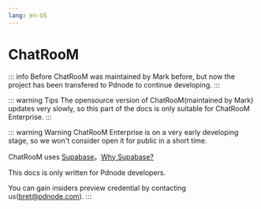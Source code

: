 ```yaml
---
lang: en-US
---
```

# ChatRooM <Badge type="tip" text="0.1.0" />

::: info Before
ChatRooM was maintained by Mark before, but now the project has been transfered to Pdnode to continue developing.
:::

::: warning Tips
The opensource version of ChatRooM(maintained by Mark) updates very slowly, so this part of the docs is only suitable for ChatRooM Enterprise.
:::


::: warning Warning
ChatRooM Enterprise is on a very early developing stage, so we won't consider open it for public in a short time.

ChatRooM uses [Supabase](https://supabase.com)。[Why Supabase?](/zh/chatroom/whysupabase.md)

This docs is only written for Pdnode developers.

You can gain insiders preview credential by contacting us(bret@pdnode.com).
:::
